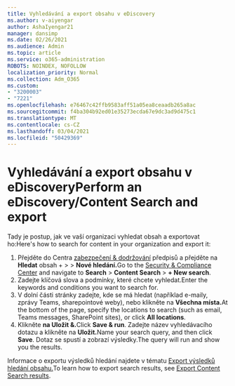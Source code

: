 ```yaml
---
title: Vyhledávání a export obsahu v eDiscovery
ms.author: v-aiyengar
author: AshaIyengar21
manager: dansimp
ms.date: 02/26/2021
ms.audience: Admin
ms.topic: article
ms.service: o365-administration
ROBOTS: NOINDEX, NOFOLLOW
localization_priority: Normal
ms.collection: Adm_O365
ms.custom:
- "3200003"
- "7221"
ms.openlocfilehash: e76467c42ffb9583aff51a05ea8ceaadb265a8ac
ms.sourcegitcommit: f4ba304b92ed01e35273ecda67e9dc3ad9d475c1
ms.translationtype: MT
ms.contentlocale: cs-CZ
ms.lasthandoff: 03/04/2021
ms.locfileid: "50429369"
---
```

# <a name="perform-an-ediscoverycontent-search-and-export"></a><span data-ttu-id="3bb4c-102">Vyhledávání a export obsahu v eDiscovery</span><span class="sxs-lookup"><span data-stu-id="3bb4c-102">Perform an eDiscovery/Content Search and export</span></span>

<span data-ttu-id="3bb4c-103">Tady je postup, jak ve vaší organizaci vyhledat obsah a exportovat ho:</span><span class="sxs-lookup"><span data-stu-id="3bb4c-103">Here's how to search for content in your organization and export it:</span></span>

1. <span data-ttu-id="3bb4c-104">Přejděte do Centra [zabezpečení & dodržování](https://go.microsoft.com/fwlink/?linkid=2086958) předpisů a přejděte na **Hledat** obsah +  >    >  **Nové hledání.**</span><span class="sxs-lookup"><span data-stu-id="3bb4c-104">Go to the [Security & Compliance Center](https://go.microsoft.com/fwlink/?linkid=2086958) and navigate to **Search** > **Content Search** > **+ New search**.</span></span>
1. <span data-ttu-id="3bb4c-105">Zadejte klíčová slova a podmínky, které chcete vyhledat.</span><span class="sxs-lookup"><span data-stu-id="3bb4c-105">Enter the keywords and conditions you want to search for.</span></span>
1. <span data-ttu-id="3bb4c-106">V dolní části stránky zadejte, kde se má hledat (například e-maily, zprávy Teams, sharepointové weby), nebo klikněte na **Všechna místa.**</span><span class="sxs-lookup"><span data-stu-id="3bb4c-106">At the bottom of the page, specify the locations to search (such as email, Teams messages, SharePoint sites), or click **All locations**.</span></span>
1. <span data-ttu-id="3bb4c-107">Klikněte **na Uložit &.**</span><span class="sxs-lookup"><span data-stu-id="3bb4c-107">Click **Save & run**.</span></span> <span data-ttu-id="3bb4c-108">Zadejte název vyhledávacího dotazu a klikněte na **Uložit.**</span><span class="sxs-lookup"><span data-stu-id="3bb4c-108">Name your search query, and then click **Save**.</span></span> <span data-ttu-id="3bb4c-109">Dotaz se spustí a zobrazí výsledky.</span><span class="sxs-lookup"><span data-stu-id="3bb4c-109">The query will run and show you the results.</span></span>

<span data-ttu-id="3bb4c-110">Informace o exportu výsledků hledání najdete v tématu [Export výsledků hledání obsahu.](https://go.microsoft.com/fwlink/?linkid=2102118)</span><span class="sxs-lookup"><span data-stu-id="3bb4c-110">To learn how to export search results, see [Export Content Search results](https://go.microsoft.com/fwlink/?linkid=2102118).</span></span>

